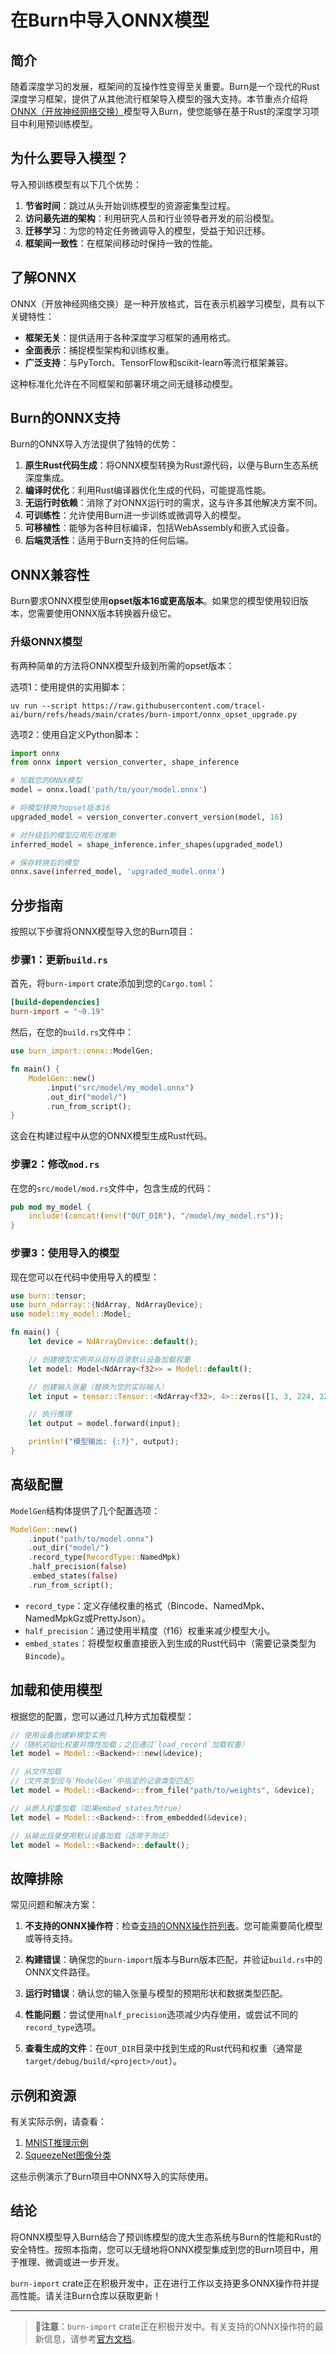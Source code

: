 # 在Burn中导入ONNX模型

## 简介

随着深度学习的发展，框架间的互操作性变得至关重要。Burn是一个现代的Rust深度学习框架，提供了从其他流行框架导入模型的强大支持。本节重点介绍将[ONNX（开放神经网络交换）](https://onnx.ai/onnx/intro/index.html)模型导入Burn，使您能够在基于Rust的深度学习项目中利用预训练模型。

## 为什么要导入模型？

导入预训练模型有以下几个优势：

1. **节省时间**：跳过从头开始训练模型的资源密集型过程。
2. **访问最先进的架构**：利用研究人员和行业领导者开发的前沿模型。
3. **迁移学习**：为您的特定任务微调导入的模型，受益于知识迁移。
4. **框架间一致性**：在框架间移动时保持一致的性能。

## 了解ONNX

ONNX（开放神经网络交换）是一种开放格式，旨在表示机器学习模型，具有以下关键特性：

- **框架无关**：提供适用于各种深度学习框架的通用格式。
- **全面表示**：捕捉模型架构和训练权重。
- **广泛支持**：与PyTorch、TensorFlow和scikit-learn等流行框架兼容。

这种标准化允许在不同框架和部署环境之间无缝移动模型。

## Burn的ONNX支持

Burn的ONNX导入方法提供了独特的优势：

1. **原生Rust代码生成**：将ONNX模型转换为Rust源代码，以便与Burn生态系统深度集成。
2. **编译时优化**：利用Rust编译器优化生成的代码，可能提高性能。
3. **无运行时依赖**：消除了对ONNX运行时的需求，这与许多其他解决方案不同。
4. **可训练性**：允许使用Burn进一步训练或微调导入的模型。
5. **可移植性**：能够为各种目标编译，包括WebAssembly和嵌入式设备。
6. **后端灵活性**：适用于Burn支持的任何后端。

## ONNX兼容性

Burn要求ONNX模型使用**opset版本16或更高版本**。如果您的模型使用较旧版本，您需要使用ONNX版本转换器升级它。

### 升级ONNX模型

有两种简单的方法将ONNX模型升级到所需的opset版本：

选项1：使用提供的实用脚本：

```
uv run --script https://raw.githubusercontent.com/tracel-ai/burn/refs/heads/main/crates/burn-import/onnx_opset_upgrade.py
```

选项2：使用自定义Python脚本：

```python
import onnx
from onnx import version_converter, shape_inference

# 加载您的ONNX模型
model = onnx.load('path/to/your/model.onnx')

# 将模型转换为opset版本16
upgraded_model = version_converter.convert_version(model, 16)

# 对升级后的模型应用形状推断
inferred_model = shape_inference.infer_shapes(upgraded_model)

# 保存转换后的模型
onnx.save(inferred_model, 'upgraded_model.onnx')
```

## 分步指南

按照以下步骤将ONNX模型导入您的Burn项目：

### 步骤1：更新`build.rs`

首先，将`burn-import` crate添加到您的`Cargo.toml`：

```toml
[build-dependencies]
burn-import = "~0.19"
```

然后，在您的`build.rs`文件中：

```rust
use burn_import::onnx::ModelGen;

fn main() {
    ModelGen::new()
        .input("src/model/my_model.onnx")
        .out_dir("model/")
        .run_from_script();
}
```

这会在构建过程中从您的ONNX模型生成Rust代码。

### 步骤2：修改`mod.rs`

在您的`src/model/mod.rs`文件中，包含生成的代码：

```rust
pub mod my_model {
    include!(concat!(env!("OUT_DIR"), "/model/my_model.rs"));
}
```

### 步骤3：使用导入的模型

现在您可以在代码中使用导入的模型：

```rust
use burn::tensor;
use burn_ndarray::{NdArray, NdArrayDevice};
use model::my_model::Model;

fn main() {
    let device = NdArrayDevice::default();

    // 创建模型实例并从目标目录默认设备加载权重
    let model: Model<NdArray<f32>> = Model::default();

    // 创建输入张量（替换为您的实际输入）
    let input = tensor::Tensor::<NdArray<f32>, 4>::zeros([1, 3, 224, 224], &device);

    // 执行推理
    let output = model.forward(input);

    println!("模型输出: {:?}", output);
}
```

## 高级配置

`ModelGen`结构体提供了几个配置选项：

```rust
ModelGen::new()
    .input("path/to/model.onnx")
    .out_dir("model/")
    .record_type(RecordType::NamedMpk)
    .half_precision(false)
    .embed_states(false)
    .run_from_script();
```

- `record_type`：定义存储权重的格式（Bincode、NamedMpk、NamedMpkGz或PrettyJson）。
- `half_precision`：通过使用半精度（f16）权重来减少模型大小。
- `embed_states`：将模型权重直接嵌入到生成的Rust代码中（需要记录类型为`Bincode`）。

## 加载和使用模型

根据您的配置，您可以通过几种方式加载模型：

```rust
// 使用设备创建新模型实例
//（随机初始化权重并惰性加载；之后通过`load_record`加载权重）
let model = Model::<Backend>::new(&device);

// 从文件加载
//（文件类型应与`ModelGen`中指定的记录类型匹配）
let model = Model::<Backend>::from_file("path/to/weights", &device);

// 从嵌入权重加载（如果embed_states为true）
let model = Model::<Backend>::from_embedded(&device);

// 从输出目录使用默认设备加载（适用于测试）
let model = Model::<Backend>::default();
```

## 故障排除

常见问题和解决方案：

1. **不支持的ONNX操作符**：检查[支持的ONNX操作符列表](https://github.com/tracel-ai/burn/blob/main/crates/burn-import/SUPPORTED-ONNX-OPS.md)。您可能需要简化模型或等待支持。

2. **构建错误**：确保您的`burn-import`版本与Burn版本匹配，并验证`build.rs`中的ONNX文件路径。

3. **运行时错误**：确认您的输入张量与模型的预期形状和数据类型匹配。

4. **性能问题**：尝试使用`half_precision`选项减少内存使用，或尝试不同的`record_type`选项。

5. **查看生成的文件**：在`OUT_DIR`目录中找到生成的Rust代码和权重（通常是`target/debug/build/<project>/out`）。

## 示例和资源

有关实际示例，请查看：

1. [MNIST推理示例](https://github.com/tracel-ai/burn/tree/main/examples/onnx-inference)
2. [SqueezeNet图像分类](https://github.com/tracel-ai/models/tree/main/squeezenet-burn)

这些示例演示了Burn项目中ONNX导入的实际使用。

## 结论

将ONNX模型导入Burn结合了预训练模型的庞大生态系统与Burn的性能和Rust的安全特性。按照本指南，您可以无缝地将ONNX模型集成到您的Burn项目中，用于推理、微调或进一步开发。

`burn-import` crate正在积极开发中，正在进行工作以支持更多ONNX操作符并提高性能。请关注Burn仓库以获取更新！

---

> 🚨**注意**：`burn-import` crate正在积极开发中。有关支持的ONNX操作符的最新信息，请参考[官方文档](https://github.com/tracel-ai/burn/blob/main/crates/burn-import/SUPPORTED-ONNX-OPS.md)。